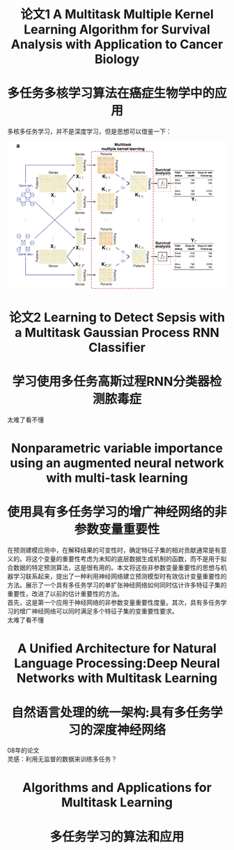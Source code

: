 # <div align=center>论文1 A Multitask Multiple Kernel Learning Algorithm for Survival Analysis with Application to Cancer Biology</div>  

# <div align=center>多任务多核学习算法在癌症生物学中的应用</div>  

多核多任务学习，并不是深度学习，但是思想可以借鉴一下：  
<div align=center><img src="./pictures/ICML/1.png"/></div>  

# <div align=center>论文2 Learning to Detect Sepsis with a Multitask Gaussian Process RNN Classifier</div>  

# <div align=center>学习使用多任务高斯过程RNN分类器检测脓毒症</div>  

太难了看不懂  
# <div align=center>Nonparametric variable importance using an augmented neural network with multi-task learning</div>  

# <div align=center>使用具有多任务学习的增广神经网络的非参数变量重要性</div>  

在预测建模应用中，在解释结果的可变性时，确定特征子集的相对贡献通常是有意义的。将这个变量的重要性考虑为未知的底层数据生成机制的函数，而不是用于拟合数据的特定预测算法，这是很有用的。本文将这些非参数变量重要性的思想与机器学习联系起来，提出了一种利用神经网络建立预测模型时有效估计变量重要性的方法。展示了一个具有多任务学习的单扩张神经网络如何同时估计许多特征子集的重要性，改进了以前的估计重要性的方法。  
首先，这是第一个应用于神经网络的非参数变量重要性度量。其次，具有多任务学习的增广神经网络可以同时满足多个特征子集的变重要性要求。  
太难了看不懂  
# <div align=center>A Unified Architecture for Natural Language Processing:Deep Neural Networks with Multitask Learning</div>  

# <div align=center>自然语言处理的统一架构:具有多任务学习的深度神经网络</div>  

08年的论文  
灵感：利用无监督的数据来训练多任务？  
# <div align=center>Algorithms and Applications for Multitask Learning</div>  

# <div align=center>多任务学习的算法和应用</div>  


